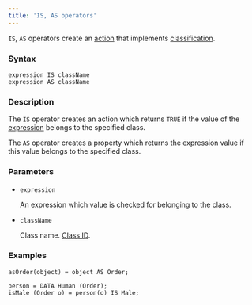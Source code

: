 ```yaml
---
title: 'IS, AS operators'
---
```


`IS`, `AS` operators create an [action](Properties.md) that implements [classification](Classification_IS_AS.md).

### Syntax

    expression IS className
    expression AS className

### Description

The `IS` operator creates an action which returns `TRUE` if the value of the [expression](Expression.md) belongs to the specified class.

The `AS` operator creates a property which returns the expression value if this value belongs to the specified class.

### Parameters

- `expression`

    An expression which value is checked for belonging to the class.

- `className`

    Class name. [Class ID](IDs.md#classid).

### Examples 

```lsf
asOrder(object) = object AS Order;

person = DATA Human (Order);
isMale (Order o) = person(o) IS Male;
```
